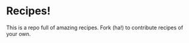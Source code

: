 Recipes!
=======

This is a repo full of amazing recipes. Fork (ha!) to contribute recipes of your own.
